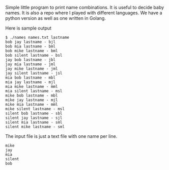 Simple little program to print name combinations. It is useful to decide baby
names. It is also a repo where I played with different languages. We have a
python version as well as one written in Golang.

Here is sample output

```
$ ./names names.txt lastname
bob jay lastname - bjl
bob mia lastname - bml
bob mike lastname - bml
bob silent lastname - bsl
jay bob lastname - jbl
jay mia lastname - jml
jay mike lastname - jml
jay silent lastname - jsl
mia bob lastname - mbl
mia jay lastname - mjl
mia mike lastname - mml
mia silent lastname - msl
mike bob lastname - mbl
mike jay lastname - mjl
mike mia lastname - mml
mike silent lastname - msl
silent bob lastname - sbl
silent jay lastname - sjl
silent mia lastname - sml
silent mike lastname - sml
```

The input file is just a text file with one name per line.

```
mike
jay
mia
silent
bob
```

